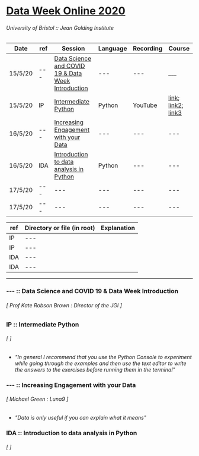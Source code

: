 # [Data Week Online 2020](http://www.bristol.ac.uk/golding/get-involved/data-week-online-2020/)
###### University of Bristol :: Jean Golding Institute


| Date | ref | Session | Language | Recording | Course |
| --- | --- | --- | --- | --- | --- |
| 15/5/20 | --- | [Data Science and COVID 19 & Data Week Introduction](https://www.eventbrite.co.uk/e/data-science-and-covid-19-data-week-introduction-tickets-104979319972) | --- | --- | ___ |
| 15/5/20 | IP | [Intermediate Python]() | Python | YouTube | [link](https://milliams.com/courses/2020-06-15-intermediate_python/); [link2](https://milliams.com/courses/intermediate_python/); [link3](https://gitlab.com/milliams/intermediate_python) |
| 16/5/20 | --- | [Increasing Engagement with your Data](https://www.eventbrite.co.uk/e/talk-increasing-engagement-with-your-data-tickets-104513705306) | --- | --- | --- |
| 16/5/20 | IDA | [Introduction to data analysis in Python](https://www.eventbrite.co.uk/e/introduction-to-data-analysis-in-python-tickets-94393402207) | Python | --- | --- |
| 17/5/20 | --- | --- | --- | --- | --- |
| 17/5/20 | --- | --- | --- | --- | --- |




| ref | Directory or file (in root) | Explanation |
| --- | --- | --- |
| IP | --- |  |
| IP | --- |  |
| IDA | --- |  |
| IDA | --- |  |

---

### --- :: Data Science and COVID 19 & Data Week Introduction
###### [ Prof Kate Robson Brown : Director of the JGI ]


### IP :: Intermediate Python
###### [  ]

* *"In general I recommend that you use the Python Console to experiment while going through the examples and then use the text editor to write the answers to the exercises before running them in the terminal"*


### --- :: Increasing Engagement with your Data
###### [ Michael Green : Luna9 ]

* *"Data is only useful if you can explain what it means"*


### IDA :: Introduction to data analysis in Python
###### [  ]


